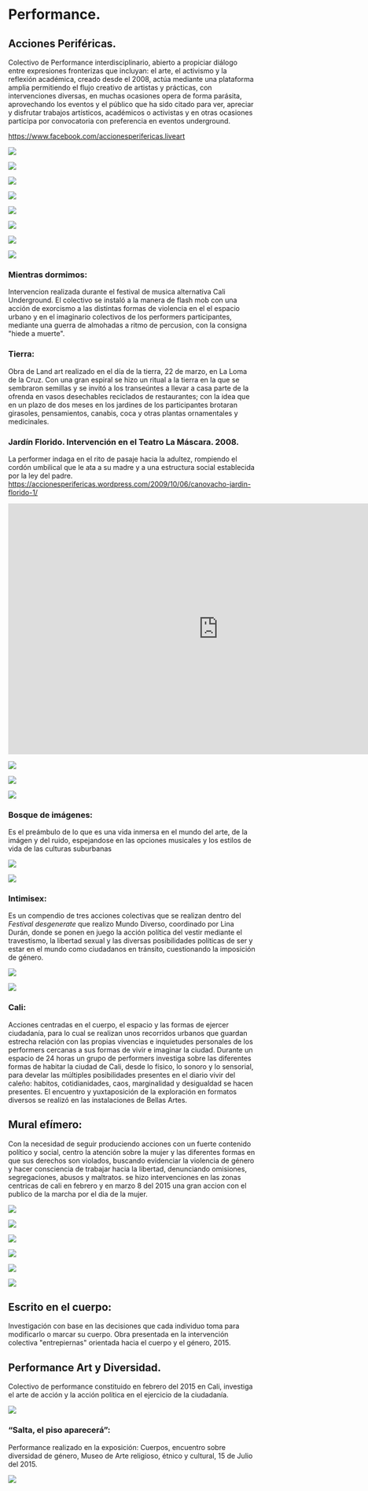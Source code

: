 


# Performance.

## Acciones Periféricas.

Colectivo de Performance interdisciplinario, abierto a propiciar diálogo entre expresiones fronterizas que incluyan: el arte, el activismo y la reflexión académica, creado desde el 2008, actúa mediante una plataforma amplia permitiendo el flujo creativo de artistas y prácticas, con intervenciones diversas, en muchas ocasiones opera de forma parásita, aprovechando los eventos y el público que ha sido citado para ver, apreciar y disfrutar trabajos artísticos, académicos o activistas y en otras ocasiones participa por convocatoria con preferencia en eventos underground.

<https://www.facebook.com/accionesperifericas.liveart>


![](pics/acciones-perife/ap2.jpg)

![](pics/acciones-perife/ap3.jpg)

![](pics/acciones-perife/ap4.jpg)

![](pics/acciones-perife/ap5.jpg)

![](pics/acciones-perife/ap6.jpg)

![](pics/acciones-perife/ap7.jpg)

![](pics/acciones-perife/ap8.jpg)

![](pics/acciones-perife/ap10.jpg)


### Mientras dormimos:
Intervencion realizada durante el festival de musica alternativa Cali Underground. El colectivo se instaló a la manera de flash mob con una acción de exorcismo a las distintas formas de violencia en el el espacio urbano y en el imaginario colectivos de los performers participantes, mediante una guerra de almohadas a ritmo de percusion, con la consigna "hiede a muerte".


### Tierra:
Obra de Land art realizado en el día de la tierra, 22 de marzo, en La Loma de la Cruz. Con una gran espiral se hizo un ritual a la tierra en la que se sembraron semillas y se invitó a los transeúntes a llevar a casa parte de la ofrenda en vasos desechables reciclados de restaurantes; con la idea que en un plazo de dos meses en los jardines de los participantes brotaran girasoles, pensamientos, canabis, coca y otras plantas ornamentales y medicinales.


### Jardín Florido. Intervención en el Teatro La Máscara. 2008.
La performer indaga en el rito de pasaje hacia la adultez, rompiendo el cordón umbilical que le ata a su madre y a una estructura social establecida por la ley del padre.
<https://accionesperifericas.wordpress.com/2009/10/06/canovacho-jardin-florido-1/>

<iframe width="854" height="510" src="https://www.youtube.com/embed/qj0d4XibhgY" frameborder="0" allowfullscreen></iframe>

![](pics/jardin/jardin1.jpg)

![](pics/jardin/jardin2.jpg)

![](pics/jardin/jardin4.jpg)



### Bosque de imágenes:
Es el preámbulo de lo que es una vida inmersa en el mundo del arte, de la imágen y del ruido, espejandose  en las opciones musicales y los estilos de vida de las culturas suburbanas

![](pics/bosqueimag/bqimag1.jpg)

![](pics/bosqueimag/bqimag2.jpg)




### Intimisex:
Es un compendio de tres acciones colectivas que se realizan dentro del *Festival desgenerate* que realizo Mundo Diverso, coordinado por Lina Durán, donde se ponen en juego la acción política del vestir mediante el travestismo, la libertad sexual y las diversas posibilidades políticas de ser y estar en el mundo como ciudadanos en tránsito, cuestionando la imposición de género.

![](pics/intimisex/intisx1.jpg)

![](pics/intimisex/intsx2.jpg)


### Cali:
 Acciones centradas en el cuerpo, el espacio y las formas de ejercer ciudadanía, para lo cual se realizan unos recorridos urbanos que guardan estrecha relación con las propias vivencias e inquietudes personales de los performers cercanas a sus formas de vivir e imaginar la ciudad.
Durante un espacio de 24 horas un grupo de performers investiga sobre las diferentes formas de habitar la ciudad de Cali, desde lo físico, lo sonoro y lo sensorial, para develar las múltiples posibilidades presentes en el diario vivir del caleño: habitos,  cotidianidades, caos, marginalidad y desigualdad se hacen presentes. El encuentro y yuxtaposición de la exploración en formatos diversos se realizó en las instalaciones de Bellas Artes.


## Mural efímero:
Con la necesidad de seguir produciendo acciones con un fuerte contenido político y social, centro la atención sobre la mujer y las diferentes formas en que sus derechos son violados, buscando evidenciar la violencia de género y hacer consciencia de trabajar hacia la libertad, denunciando omisiones, segregaciones, abusos y maltratos. se hizo intervenciones en las zonas centricas de cali en febrero y en marzo 8 del 2015 una gran accion con el publico de la marcha por el dia de la mujer.

![](pics/mural/mural1.jpg)

![](pics/mural/mural2.resized.jpg)

![](pics/mural/mural3.resized.jpg)

![](pics/mural/mural4.resized.jpg)

![](pics/mural/mural5.resized.jpg)

![](pics/mural/mural6.resized.jpg)


## Escrito en el cuerpo:
Investigación con base en las decisiones que cada individuo toma  para modificarlo o marcar su cuerpo.
Obra presentada en la intervención colectiva "entrepiernas" orientada hacia el cuerpo y el género, 2015.


## Performance Art y Diversidad.
Colectivo de performance constituido en febrero del 2015 en Cali, investiga el arte de acción y la acción política en el ejercicio de la ciudadanía.

![](pics/expresiones/exprper1.jpg)

### “Salta, el piso aparecerá”:
Performance realizado en la exposición: Cuerpos, encuentro sobre diversidad de género, Museo de Arte religioso, étnico y cultural, 15 de Julio del 2015.

![](pics/pperform/cuerpos.jpg)
